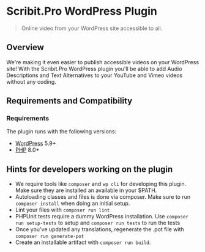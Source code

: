 # Scribit.Pro WordPress Plugin

> Online video from your WordPress site accessible to all.

## Overview

We're making it even easier to publish accessible videos on your WordPress site! With the Scribit.Pro WordPress plugin 
you'll be able to add Audio Descriptions and Text Alternatives to your YouTube and Vimeo videos without any coding.

## Requirements and Compatibility

### Requirements

The plugin runs with the following versions:

* [WordPress](https://wordpress.org) 5.9+
* [PHP](https://php.net/) 8.0+

## Hints for developers working on the plugin

- We require tools like `composer` and `wp cli` for developing this plugin. Make sure they are installed an available in your $PATH.
- Autoloading classes and files is done via composer. Make sure to run `composer install` when doing an initial setup.
- Lint your files with `composer run lint`
- PHPUnit tests require a dummy WordPress installation. Use `composer run setup-tests` to setup and `composer run tests` to run the tests
- Once you've updated any translations, regenerate the .pot file with `composer run generate-pot`
- Create an installable artifact with `composer run build`.
